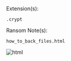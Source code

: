 Extension(s): 
```
.crypt
```
Ransom Note(s): 
```
how_to_back_files.html
```
![html](https://github.com/user-attachments/assets/96475d39-74f5-4a5a-af8c-40f62494bd61)
